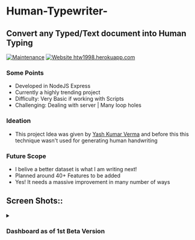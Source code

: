 # Human-Typewriter-
## Convert any Typed/Text document into Human Typing

[![Maintenance](https://img.shields.io/badge/Maintained%3F-yes-green.svg)](https://GitHub.com/https://github.com/1UC1F3R616/Human-Typewriter-)
[![Website htw1998.herokuapp.com](https://img.shields.io/website-up-down-green-red/https/htw1998.herokuapp.com.svg)](https://htw1998.herokuapp.com/)

### Some Points
- Developed in NodeJS Express
- Currently a highly trending project
- Difficulty: Very Basic if working with Scripts
- Challenging: Dealing with server | Many loop holes

### Ideation
- This project Idea was given by [Yash Kumar Verma](https://gist.github.com/YashKumarVerma) and before this this technique wasn't used for generating human handwriting

### Future Scope
- I belive a better dataset is what I am writing next!
- Planned around 40+ Features to be added
- Yes! It needs a massive improvement in many number of ways

## Screen Shots::
<details>
  <summary>
  
### Dashboard as of 1st Beta Version

  </summary>
</br>

![dashboard](https://user-images.githubusercontent.com/41824020/86177530-7139b900-bb44-11ea-8808-f36d150cf689.png)
![link](https://user-images.githubusercontent.com/41824020/86177548-78f95d80-bb44-11ea-8229-2183d2320a97.png)
![txt file](https://user-images.githubusercontent.com/41824020/86177563-81ea2f00-bb44-11ea-8046-69a09bf734a3.png)

</details>
